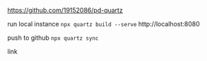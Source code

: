 https://github.com/19152086/pd-quartz

run local instance
`npx quartz build --serve`
http://localhost:8080

push to github
`npx quartz sync`


link

